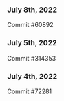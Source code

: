 ### July 8th, 2022

Commit #60892

### July 5th, 2022

Commit #314353


### July 4th, 2022

Commit #72281

